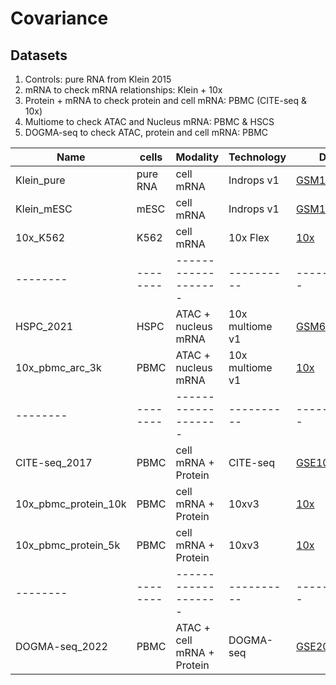 # Covariance

## Datasets
1. Controls: pure RNA from Klein 2015
2. mRNA to check mRNA relationships: Klein + 10x
3. Protein + mRNA to check protein and cell mRNA: PBMC (CITE-seq & 10x)
4. Multiome to check ATAC and Nucleus mRNA: PBMC & HSCS
5. DOGMA-seq to check ATAC, protein and cell mRNA: PBMC
   

| Name     |   cells  |   Modality                 | Technology |     Data    |
| -------- | -------- |------------------- | ---------- | ----------- |
| Klein_pure | pure RNA | cell mRNA   | Indrops v1 |  [GSM1599501](https://www.ncbi.nlm.nih.gov/geo/query/acc.cgi?acc=GSM1599501) |
| Klein_mESC | mESC  | cell mRNA   | Indrops v1 |  [GSM1599494](https://www.ncbi.nlm.nih.gov/geo/query/acc.cgi?acc=GSM1599494) |
| 10x_K562 |   K562   | cell mRNA  | 10x Flex  |  [10x](https://www.10xgenomics.com/datasets/10k-human-k562-r-cells-singleplex-sample-1-standard) | 
| -------- | -------- |------------------- | ---------- | ----------- |
| HSPC_2021       | HSPC | ATAC + nucleus mRNA | 10x multiome v1 | [GSM6403408](https://www.ncbi.nlm.nih.gov/geo/query/acc.cgi?acc=GSM6403408) |
| 10x_pbmc_arc_3k | PBMC | ATAC + nucleus mRNA | 10x multiome v1 | [10x](https://www.10xgenomics.com/datasets/pbmc-from-a-healthy-donor-granulocytes-removed-through-cell-sorting-3-k-1-standard-2-0-0)  |
| -------- | -------- |------------------- | ---------- | ----------- |
| CITE-seq_2017 | PBMC | cell mRNA + Protein | CITE-seq |  [GSE100866](https://www.ncbi.nlm.nih.gov/geo/query/acc.cgi?acc=GSE100866)  |
| 10x_pbmc_protein_10k |   PBMC   | cell mRNA + Protein | 10xv3  | [10x](https://www.10xgenomics.com/datasets/10-k-pbm-cs-from-a-healthy-donor-gene-expression-and-cell-surface-protein-3-standard-3-0-0)  |
| 10x_pbmc_protein_5k |   PBMC   | cell mRNA + Protein | 10xv3  | [10x](https://www.10xgenomics.com/datasets/5-k-peripheral-blood-mononuclear-cells-pbm-cs-from-a-healthy-donor-with-cell-surface-proteins-next-gem-3-1-standard-3-1-0)
| -------- | -------- |------------------- | ---------- | ----------- |
| DOGMA-seq_2022 | PBMC | ATAC + cell mRNA + Protein | DOGMA-seq |  [GSE200417](https://www.ncbi.nlm.nih.gov/geo/query/acc.cgi?acc=GSM6032889) |
